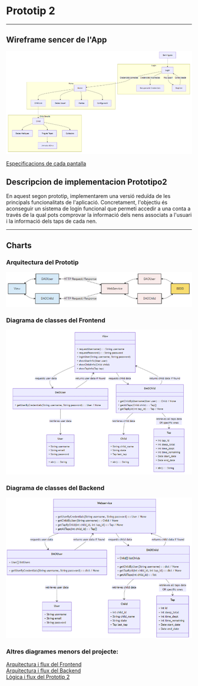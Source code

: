 # Prototip 2
---
## Wireframe sencer de l'App
    
![Wireframes](/img/Wireframes.png) <br>

[Especificacions de cada pantalla](/Prototip2/EspecificacionsWireframe.md)

## Descripcion de implementacion Prototipo2
En aquest segon prototip, implementarem una versió reduïda de les principals funcionalitats de l'aplicació. Concretament, l'objectiu és aconseguir un sistema de login funcional que permeti accedir a una conta a través de la qual pots comprovar la informació dels nens associats a l'usuari i la informació dels taps de cada nen. <br>

---
## Charts
### Arquitectura del Prototip
![Arquitectura](/img/Arquitectura.png) <br>

### Diagrama de classes del Frontend
![DiagramaFrontend](/img/ClassesFrontend.png) <br>
### Diagrama de classes del Backend
![DiagramaBackend](/img/ClassesBackend.png) <br>

### Altres diagrames menors del projecte: 
[Arquitectura i flux del Frontend](/Prototip2/P2ArquitecturaFrontend.mermaid) <br>
[Arquitectura i flux del Backend](/Prototip2/P2ArquitecturaBackend.mermaid) <br>
[Lògica i flux del Prototip 2](/Prototip2/P2Logica.mermaid) <br>
